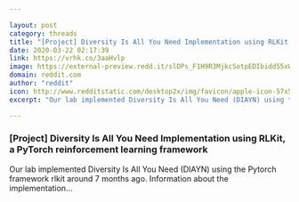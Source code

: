```yaml
---

layout: post
category: threads
title: "[Project] Diversity Is All You Need Implementation using RLKit, a PyTorch reinforcement learning framework"
date: 2020-03-22 02:17:39
link: https://vrhk.co/3aaHvlp
image: https://external-preview.redd.it/slDPs_F1H9R3MjkcSotpEDIbidd55xWS9rjQ2rcNP5g.jpg?width=400&height=209.42408377&auto=webp&crop=400:209.42408377,smart&s=12114a60afe2aec0ba7101aded51eff55c1a5aa3
domain: reddit.com
author: "reddit"
icon: http://www.redditstatic.com/desktop2x/img/favicon/apple-icon-57x57.png
excerpt: "Our lab implemented Diversity Is All You Need (DIAYN) using the Pytorch framework rlkit around 7 months ago. Information about the implementation..."

---
```


### [Project] Diversity Is All You Need Implementation using RLKit, a PyTorch reinforcement learning framework

Our lab implemented Diversity Is All You Need (DIAYN) using the Pytorch framework rlkit around 7 months ago. Information about the implementation...